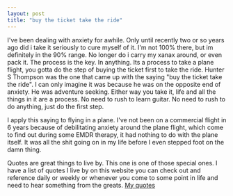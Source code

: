 ```yaml
---
layout: post
title: "buy the ticket take the ride"
---
```


I've been dealing with anxiety for awhile. Only until recently two or so years ago did i take it seriously to cure myself of it. I'm not 100% there, but im definitely in the 90% range. No longer do i carry my xanax around, or even pack it. The process is the key. In anything. Its a process to take a plane flight, you gotta do the step of buying the ticket first to take the ride. Hunter S Thompson was the one that came up with the saying "buy the ticket take the ride". I can only imagine it was because he was on the opposite end of anxiety. He was adventure seeking. Either way you take it, life and all the things in it are a process. No need to rush to learn guitar. No need to rush to do anything, just do the first step. 

I apply this saying to flying in a plane. I've not been on a commercial flight in 6 years because of debilitating anxiety around the plane flight, which come to find out during some EMDR therapy, it had nothing to do with the plane itself. It was all the shit going on in my life before I even stepped foot on the damn thing.

Quotes are great things to live by. This one is one of those special ones. I have a list of quotes I live by on this website you can check out and reference daily or weekly or whenever you come to some point in life and need to hear something from the greats. [My quotes](/quotes)
